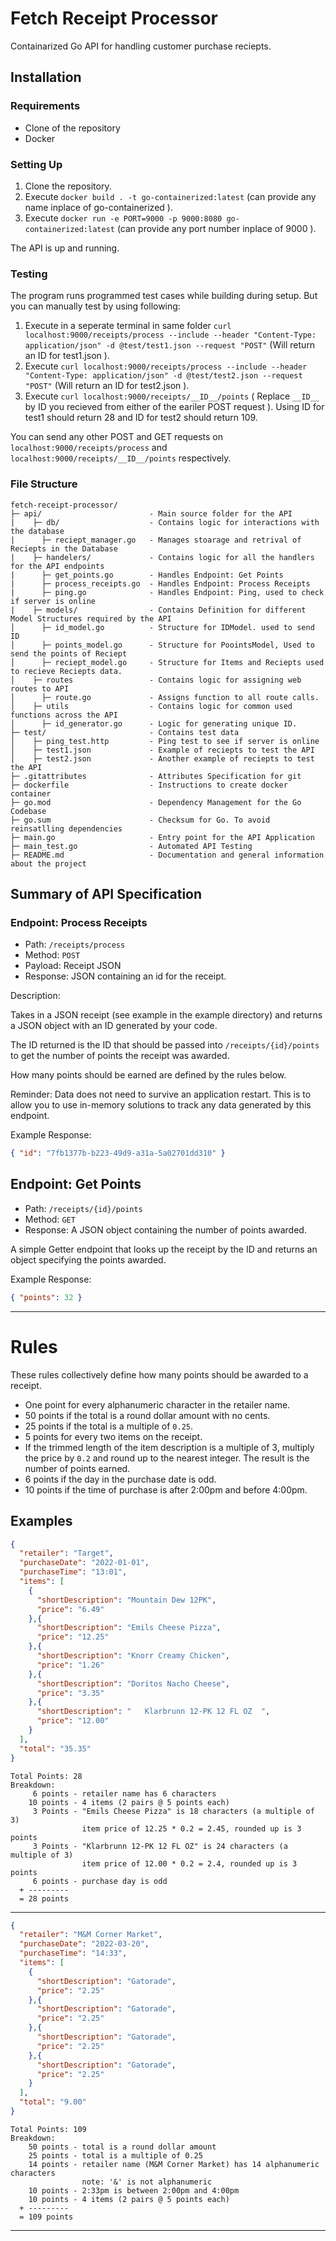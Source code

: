 # Fetch Receipt Processor
Containarized Go API for handling customer purchase reciepts.
## Installation

### Requirements
- Clone of the repository
- Docker

### Setting Up

1. Clone the repository.
2. Execute `docker build . -t go-containerized:latest` (can provide any name inplace of go-containerized ).
3. Execute `docker run -e PORT=9000 -p 9000:8080 go-containerized:latest` (can provide any port number inplace of 9000 ).

The API is up and running. 
### Testing
The program runs programmed test cases while building during setup. But you can manually test by using following:
1. Execute in a seperate terminal in same folder `curl localhost:9000/receipts/process --include --header "Content-Type: application/json" -d @test/test1.json --request "POST"` (Will return an ID for test1.json ).
2. Execute `curl localhost:9000/receipts/process --include --header "Content-Type: application/json" -d @test/test2.json --request "POST"` (Will return an ID for test2.json ).
3. Execute `curl localhost:9000/receipts/__ID__/points` ( Replace `__ID__` by ID you recieved from either of the eariler POST request  ). Using ID for test1 should return 28 and ID for test2 should return 109.

You can send any other POST and GET requests on `localhost:9000/receipts/process` and `localhost:9000/receipts/__ID__/points` respectively.

### File Structure
```
fetch-receipt-processor/
├─ api/                        - Main source folder for the API
|    ├─ db/                    - Contains logic for interactions with the database
|      ├─ reciept_manager.go   - Manages stoarage and retrival of Reciepts in the Database
|    ├─ handelers/             - Contains logic for all the handlers for the API endpoints
|      ├─ get_points.go        - Handles Endpoint: Get Points
|      ├─ process_receipts.go  - Handles Endpoint: Process Receipts
|      ├─ ping.go              - Handles Endpoint: Ping, used to check if server is online
|    ├─ models/                - Contains Definition for different Model Structures required by the API
│      ├─ id_model.go          - Structure for IDModel. used to send ID
│      ├─ points_model.go      - Structure for PoointsModel, Used to send the points of Reciept
│      ├─ reciept_model.go     - Structure for Items and Reciepts used to recieve Reciepts data.
│    ├─ routes                 - Contains logic for assigning web routes to API
│      ├─ route.go             - Assigns function to all route calls.
│    ├─ utils                  - Contains logic for common used functions across the API
│      ├─ id_generator.go      - Logic for generating unique ID.
├─ test/                       - Contains test data
│    ├─ ping_test.http         - Ping test to see if server is online
│    ├─ test1.json             - Example of reciepts to test the API
│    ├─ test2.json             - Another example of reciepts to test the API
├─ .gitattributes              - Attributes Specification for git
├─ dockerfile                  - Instructions to create docker container
├─ go.mod                      - Dependency Management for the Go Codebase
├─ go.sum                      - Checksum for Go. To avoid reinsatlling dependencies
├─ main.go                     - Entry point for the API Application
├─ main_test.go                - Automated API Testing
├─ README.md                   - Documentation and general information about the project
```

## Summary of API Specification

### Endpoint: Process Receipts

* Path: `/receipts/process`
* Method: `POST`
* Payload: Receipt JSON
* Response: JSON containing an id for the receipt.

Description:

Takes in a JSON receipt (see example in the example directory) and returns a JSON object with an ID generated by your code.

The ID returned is the ID that should be passed into `/receipts/{id}/points` to get the number of points the receipt
was awarded.

How many points should be earned are defined by the rules below.

Reminder: Data does not need to survive an application restart. This is to allow you to use in-memory solutions to track any data generated by this endpoint.

Example Response:
```json
{ "id": "7fb1377b-b223-49d9-a31a-5a02701dd310" }
```

## Endpoint: Get Points

* Path: `/receipts/{id}/points`
* Method: `GET`
* Response: A JSON object containing the number of points awarded.

A simple Getter endpoint that looks up the receipt by the ID and returns an object specifying the points awarded.

Example Response:
```json
{ "points": 32 }
```

---

# Rules

These rules collectively define how many points should be awarded to a receipt.

* One point for every alphanumeric character in the retailer name.
* 50 points if the total is a round dollar amount with no cents.
* 25 points if the total is a multiple of `0.25`.
* 5 points for every two items on the receipt.
* If the trimmed length of the item description is a multiple of 3, multiply the price by `0.2` and round up to the nearest integer. The result is the number of points earned.
* 6 points if the day in the purchase date is odd.
* 10 points if the time of purchase is after 2:00pm and before 4:00pm.


## Examples

```json
{
  "retailer": "Target",
  "purchaseDate": "2022-01-01",
  "purchaseTime": "13:01",
  "items": [
    {
      "shortDescription": "Mountain Dew 12PK",
      "price": "6.49"
    },{
      "shortDescription": "Emils Cheese Pizza",
      "price": "12.25"
    },{
      "shortDescription": "Knorr Creamy Chicken",
      "price": "1.26"
    },{
      "shortDescription": "Doritos Nacho Cheese",
      "price": "3.35"
    },{
      "shortDescription": "   Klarbrunn 12-PK 12 FL OZ  ",
      "price": "12.00"
    }
  ],
  "total": "35.35"
}
```
```text
Total Points: 28
Breakdown:
     6 points - retailer name has 6 characters
    10 points - 4 items (2 pairs @ 5 points each)
     3 Points - "Emils Cheese Pizza" is 18 characters (a multiple of 3)
                item price of 12.25 * 0.2 = 2.45, rounded up is 3 points
     3 Points - "Klarbrunn 12-PK 12 FL OZ" is 24 characters (a multiple of 3)
                item price of 12.00 * 0.2 = 2.4, rounded up is 3 points
     6 points - purchase day is odd
  + ---------
  = 28 points
```

----

```json
{
  "retailer": "M&M Corner Market",
  "purchaseDate": "2022-03-20",
  "purchaseTime": "14:33",
  "items": [
    {
      "shortDescription": "Gatorade",
      "price": "2.25"
    },{
      "shortDescription": "Gatorade",
      "price": "2.25"
    },{
      "shortDescription": "Gatorade",
      "price": "2.25"
    },{
      "shortDescription": "Gatorade",
      "price": "2.25"
    }
  ],
  "total": "9.00"
}
```
```text
Total Points: 109
Breakdown:
    50 points - total is a round dollar amount
    25 points - total is a multiple of 0.25
    14 points - retailer name (M&M Corner Market) has 14 alphanumeric characters
                note: '&' is not alphanumeric
    10 points - 2:33pm is between 2:00pm and 4:00pm
    10 points - 4 items (2 pairs @ 5 points each)
  + ---------
  = 109 points
```

---

